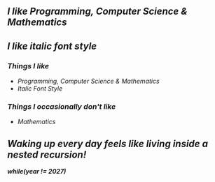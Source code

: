 ## *I like Programming, Computer Science & Mathematics*

## *I like italic font style*

### *Things I like*

- *Programming, Computer Science & Mathematics*
- *Italic Font Style*

### *Things I occasionally don't like*

- *Mathematics*

## **_Waking up every day feels like living inside a nested recursion!_**

**_while(year != 2027)_**
